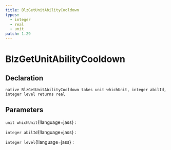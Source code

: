 ```yaml
---
title: BlzGetUnitAbilityCooldown
types:
  - integer
  - real
  - unit
patch: 1.29
---
```


# BlzGetUnitAbilityCooldown

## Declaration

```jass
native BlzGetUnitAbilityCooldown takes unit whichUnit, integer abilId, integer level returns real
```

## Parameters
`unit whichUnit`{!language=jass}
: 

`integer abilId`{!language=jass}
: 

`integer level`{!language=jass}
: 
